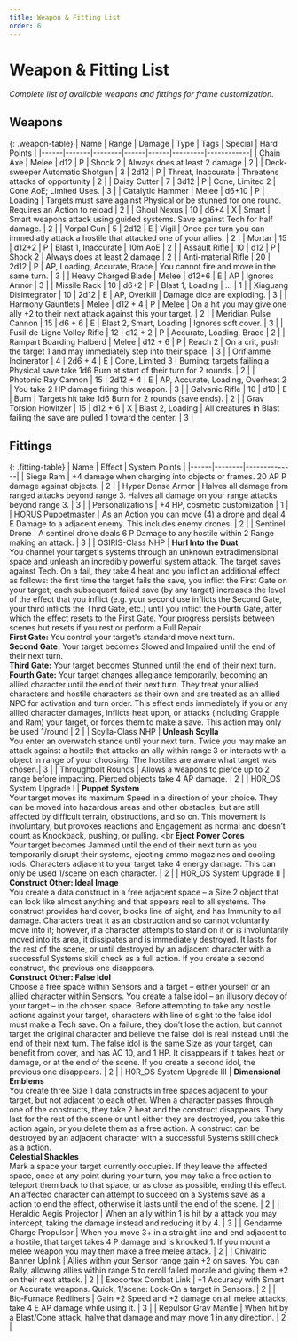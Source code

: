 ```yaml
---
title: Weapon & Fitting List
order: 6
---
```


# Weapon & Fitting List

*Complete list of available weapons and fittings for frame customization.*

## Weapons

{: .weapon-table}
| Name | Range | Damage | Type | Tags | Special | Hard Points |
|------|-------|--------|------|------|---------|------------|
| Chain Axe | Melee | d12 | P | Shock 2 | Always does at least 2 damage | 2 |
| Deck-sweeper Automatic Shotgun | 3 | 2d12 | P | Threat, Inaccurate | Threatens attacks of opportunity | 2 |
| Daisy Cutter | 7 | 3d12 | P | Cone, Limited 2 | Cone AoE; Limited Uses. | 3 |
| Catalytic Hammer | Melee | d6+10 | P | Loading | Targets must save against Physical or be stunned for one round. Requires an Action to reload | 2 |
| Ghoul Nexus | 10 | d6+4 | X | Smart | Smart weapons attack using guided systems. Save against Tech for half damage. | 2 |
| Vorpal Gun | 5 | 2d12 | E | Vigil | Once per turn you can immediatly attack a hostile that attacked one of your allies.  | 2 |
| Mortar | 15 | d12+2 | P | Blast 1, Inaccurate | 10m AoE | 2 |
| Assault Rifle | 10 | d12 | P | Shock 2 | Always does at least 2 damage | 2 |
| Anti-material Rifle | 20 | 2d12 | P | AP, Loading, Accurate, Brace | You cannot fire and move in the same turn. | 3 |
| Heavy Charged Blade | Melee | d12+6 | E | AP | Ignores Armor | 3 |
| Missile Rack | 10 | d6+2 | P | Blast 1, Loading | ... | 1 |
| Xiaguang Disintegrator | 10 | 2d12 | E | AP, Overkill | Damage dice are exploding. | 3 |
| Harmony Gauntlets | Melee | d12 + 4 | P  | Melee | On a hit you may give one ally +2 to their next attack against this your target. | 2 |
| Meridian Pulse Cannon | 15 | d6 + 6 | E | Blast 2, Smart, Loading | Ignores soft cover. | 3 |
| Fusil‑de‑Ligne Volley Rifle | 12 | d12 + 2 | P | Accurate, Loading, Brace | 2 |
| Rampart Boarding Halberd | Melee | d12 + 6 | P | Reach 2 | On a crit, push the target 1 and may immediately step into their space. | 3 |
| Oriflamme Incinerator | 4 | 2d6 + 4 | E | Cone, Limited 3 | Burning: targets failing a Physical save take 1d6 Burn at start of their turn for 2 rounds. | 2 |
| Photonic Ray Cannon | 15 | 2d12 + 4 | E | AP, Accurate, Loading, Overheat 2 | You take 2 HP damage firing this weapon. | 3 |
| Galvanic Rifle | 10 | d10 | E | Burn | Targets hit take 1d6 Burn for 2 rounds (save ends). | 2 |
| Grav Torsion Howitzer | 15 | d12 + 6 | X | Blast 2, Loading | All creatures in Blast failing the save are pulled 1 toward the center. | 3 |





## Fittings

{: .fitting-table}
| Name | Effect | System Points |
|------|--------|--------------|
| Siege Ram | +4 damage when charging into objects or frames. 20 AP P damage against objects. | 2 |
| Hyper Dense Armor | Halves all damage from ranged attacks beyond range 3. Halves all damage on your range attacks beyond range 3. | 3 |
| Personalizations | +4 HP, cosmetic customization | 1 |
| HORUS Puppetmaster | As an Action you can move (4) a drone and deal 4 E Damage to a adjacent enemy. This includes enemy drones. | 2 |
| Sentinel Drone | A sentinel drone deals 6 P Damage to any hostile within 2 Range making an attack. | 3 |
|  OSIRIS-Class NHP | **Hurl Into the Duat** <br> You channel your target's systems through an unknown extradimensional space and unleash an incredibly powerful system attack. The target saves against Tech. On a fail, they take 4 heat and you inflict an additional effect as follows: the first time the target fails the save, you inflict the First Gate on your target; each subsequent failed save (by any target) increases the level of the effect that you inflict (e.g. your second use inflicts the Second Gate, your third inflicts the Third Gate, etc.) until you inflict the Fourth Gate, after which the effect resets to the First Gate. Your progress persists between scenes but resets if you rest or perform a Full Repair. <br> **First Gate:** You control your target's standard move next turn. <br> **Second Gate:** Your target becomes Slowed and Impaired until the end of their next turn.<br> **Third Gate:** Your target becomes Stunned until the end of their next turn.<br> **Fourth Gate:** Your target changes allegiance temporarily, becoming an allied character until the end of their next turn. They treat your allied characters and hostile characters as their own and are treated as an allied NPC for activation and turn order. This effect ends immediately if you or any allied character damages, inflicts heat upon, or attacks (including Grapple and Ram) your target, or forces them to make a save. This action may only be used 1/round | 2 |
|  Scylla-Class NHP | **Unleash Scylla** <br> You enter an overwatch stance until your next turn. Twice you may make an attack against a hostile that attacks an ally within range 3 or interacts with a object in range of your choosing. The hostiles are aware what target was chosen.| 3 |
| Throughbolt Rounds | Allows a weapons to pierce up to 2 range before impacting. Pierced objects take 4 AP damage. | 2 |
|  H0R_OS System Upgrade I |  **Puppet System** <br> Your target moves its maximum Speed in a direction of your choice. They can be moved into hazardous areas and other obstacles, but are still affected by difficult terrain, obstructions, and so on. This movement is involuntary, but provokes reactions and Engagement as normal and doesn’t count as Knockback, pushing, or pulling. <br **Eject Power Cores** <br> Your target becomes Jammed until the end of their next turn as you temporarily disrupt their systems, ejecting ammo magazines and cooling rods. Characters adjacent to your target take 4 energy damage. This can only be used 1/scene on each character. | 2 |
|  H0R_OS System Upgrade II |  **Construct Other: Ideal Image** <br> You create a data construct in a free adjacent space – a Size 2 object that can look like almost anything and that appears real to all systems. The construct provides hard cover, blocks line of sight, and has Immunity to all damage. Characters treat it as an obstruction and so cannot voluntarily move into it; however, if a character attempts to stand on it or is involuntarily moved into its area, it dissipates and is immediately destroyed. It lasts for the rest of the scene, or until destroyed by an adjacent character with a successful Systems skill check as a full action. If you create a second construct, the previous one disappears. <br> **Construct Other: False Idol** <br>  Choose a free space within Sensors and a target – either yourself or an allied character within Sensors. You create a false idol – an illusory decoy of your target – in the chosen space. Before attempting to take any hostile actions against your target, characters with line of sight to the false idol must make a Tech save. On a failure, they don’t lose the action, but cannot target the original character and believe the false idol is real instead until the end of their next turn. The false idol is the same Size as your target, can benefit from cover, and has AC 10, and 1 HP. It disappears if it takes heat or damage, or at the end of the scene. If you create a second idol, the previous one disappears. | 2 |
|  H0R_OS System Upgrade III |  **Dimensional Emblems** <br> You create three Size 1 data constructs in free spaces adjacent to your target, but not adjacent to each other. When a character passes through one of the constructs, they take 2 heat and the construct disappears. They last for the rest of the scene or until either they are destroyed, you take this action again, or you delete them as a free action. A construct can be destroyed by an adjacent character with a successful Systems skill check as a action. <br> **Celestial Shackles** <br> Mark a space your target currently occupies. If they leave the affected space, once at any point during your turn, you may take a free action to teleport them back to that space, or as close as possible, ending this effect. An affected character can attempt to succeed on a Systems save as a action to end the effect, otherwise it lasts until the end of the scene. | 2 |
| Heraldic Aegis Projector | When an ally within 1 is hit by a attack you may intercept, taking the damage instead and reducing it by 4. | 3 |
| Gendarme Charge Propulsor | When you move 3+ in a straight line and end adjacent to a hostile, that target takes 4 P damage and is knocked 1. If you mount a melee weapon you may then make a free melee attack. | 2 |
| Chivalric Banner Uplink | Allies within your Sensor range gain +2 on saves. You can Rally, allowing allies within range 5 to reroll failed morale and giving them +2 on their next attack. | 2 |
| Exocortex Combat Link | +1 Accuracy with Smart or Accurate weapons. Quick, 1/scene: Lock‑On a target in Sensors. | 2 |
| Bio‑Furnace Redliners | Gain +2 Speed and +2 damage on all melee attacks, take 4 E AP damage while using it. | 3 |
| Repulsor Grav Mantle | When hit by a Blast/Cone attack, halve that damage and may move 1 in any direction. | 2 |





